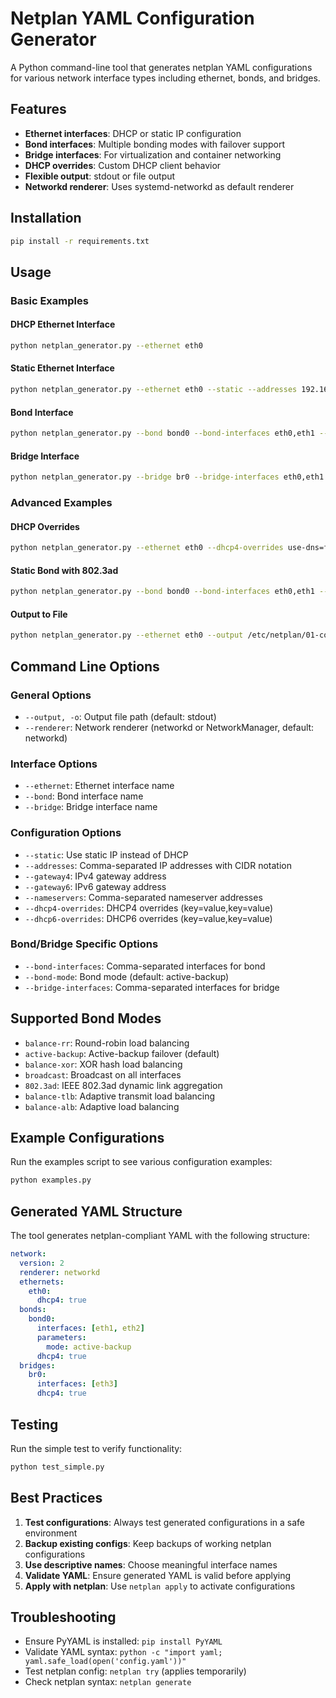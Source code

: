 # Netplan YAML Configuration Generator

A Python command-line tool that generates netplan YAML configurations for various network interface types including ethernet, bonds, and bridges.

## Features

- **Ethernet interfaces**: DHCP or static IP configuration
- **Bond interfaces**: Multiple bonding modes with failover support
- **Bridge interfaces**: For virtualization and container networking
- **DHCP overrides**: Custom DHCP client behavior
- **Flexible output**: stdout or file output
- **Networkd renderer**: Uses systemd-networkd as default renderer

## Installation

```bash
pip install -r requirements.txt
```

## Usage

### Basic Examples

#### DHCP Ethernet Interface
```bash
python netplan_generator.py --ethernet eth0
```

#### Static Ethernet Interface
```bash
python netplan_generator.py --ethernet eth0 --static --addresses 192.168.1.100/24 --gateway4 192.168.1.1 --nameservers 8.8.8.8,8.8.4.4
```

#### Bond Interface
```bash
python netplan_generator.py --bond bond0 --bond-interfaces eth0,eth1 --bond-mode active-backup
```

#### Bridge Interface
```bash
python netplan_generator.py --bridge br0 --bridge-interfaces eth0,eth1
```

### Advanced Examples

#### DHCP Overrides
```bash
python netplan_generator.py --ethernet eth0 --dhcp4-overrides use-dns=false,use-ntp=false
```

#### Static Bond with 802.3ad
```bash
python netplan_generator.py --bond bond0 --bond-interfaces eth0,eth1 --bond-mode 802.3ad --static --addresses 10.0.1.100/24 --gateway4 10.0.1.1
```

#### Output to File
```bash
python netplan_generator.py --ethernet eth0 --output /etc/netplan/01-config.yaml
```

## Command Line Options

### General Options
- `--output, -o`: Output file path (default: stdout)
- `--renderer`: Network renderer (networkd or NetworkManager, default: networkd)

### Interface Options
- `--ethernet`: Ethernet interface name
- `--bond`: Bond interface name  
- `--bridge`: Bridge interface name

### Configuration Options
- `--static`: Use static IP instead of DHCP
- `--addresses`: Comma-separated IP addresses with CIDR notation
- `--gateway4`: IPv4 gateway address
- `--gateway6`: IPv6 gateway address
- `--nameservers`: Comma-separated nameserver addresses
- `--dhcp4-overrides`: DHCP4 overrides (key=value,key=value)
- `--dhcp6-overrides`: DHCP6 overrides (key=value,key=value)

### Bond/Bridge Specific Options
- `--bond-interfaces`: Comma-separated interfaces for bond
- `--bond-mode`: Bond mode (default: active-backup)
- `--bridge-interfaces`: Comma-separated interfaces for bridge

## Supported Bond Modes

- `balance-rr`: Round-robin load balancing
- `active-backup`: Active-backup failover (default)
- `balance-xor`: XOR hash load balancing
- `broadcast`: Broadcast on all interfaces
- `802.3ad`: IEEE 802.3ad dynamic link aggregation
- `balance-tlb`: Adaptive transmit load balancing
- `balance-alb`: Adaptive load balancing

## Example Configurations

Run the examples script to see various configuration examples:

```bash
python examples.py
```

## Generated YAML Structure

The tool generates netplan-compliant YAML with the following structure:

```yaml
network:
  version: 2
  renderer: networkd
  ethernets:
    eth0:
      dhcp4: true
  bonds:
    bond0:
      interfaces: [eth1, eth2]
      parameters:
        mode: active-backup
      dhcp4: true
  bridges:
    br0:
      interfaces: [eth3]
      dhcp4: true
```

## Testing

Run the simple test to verify functionality:

```bash
python test_simple.py
```

## Best Practices

1. **Test configurations**: Always test generated configurations in a safe environment
2. **Backup existing configs**: Keep backups of working netplan configurations
3. **Use descriptive names**: Choose meaningful interface names
4. **Validate YAML**: Ensure generated YAML is valid before applying
5. **Apply with netplan**: Use `netplan apply` to activate configurations

## Troubleshooting

- Ensure PyYAML is installed: `pip install PyYAML`
- Validate YAML syntax: `python -c "import yaml; yaml.safe_load(open('config.yaml'))"`
- Test netplan config: `netplan try` (applies temporarily)
- Check netplan syntax: `netplan generate`